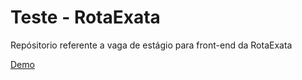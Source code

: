 # Teste - RotaExata

Repósitorio referente a vaga de estágio para front-end da RotaExata

[Demo](https:/BrunoJunker.github.io/teste-rotaexata/)
